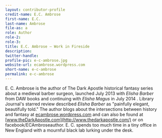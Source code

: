 ```yaml
---
layout: contributor-profile
credit-name: E.C. Ambrose
first-name: E.C.
last-name: Ambrose
file-as: a
role: Author
role-2:
role-3:
title: E.C. Ambrose — Work in Fireside
description:
twitter-handle:
profile-pic: e-c-ambrose.jpg
website-url: ecambrose.wordpress.com
short-name: e-c-ambrose
permalink: e-c-ambrose
---
```


E. C. Ambrose is the author of The Dark Apostle historical fantasy series about a medieval barber surgeon, launched July 2013 with _Elisha Barber_ from DAW books and continuing with _Elisha Magus_ in July 2014 . Library Journal's starred review described _Elisha Barber_ as "painfully elegant, beautifully told." The author blogs about the intersections between history and fantasy at [ecambrose.wordpress.com](http://ecambrose.wordpress.com/) and can also be found at  [www.theDarkApostle.com](http://www.thedarkapostle.com/) or on facebook/ECAmbroseauthor.  E. C. spends too much time in a tiny office in New England with a mournful black lab lurking under the desk.
